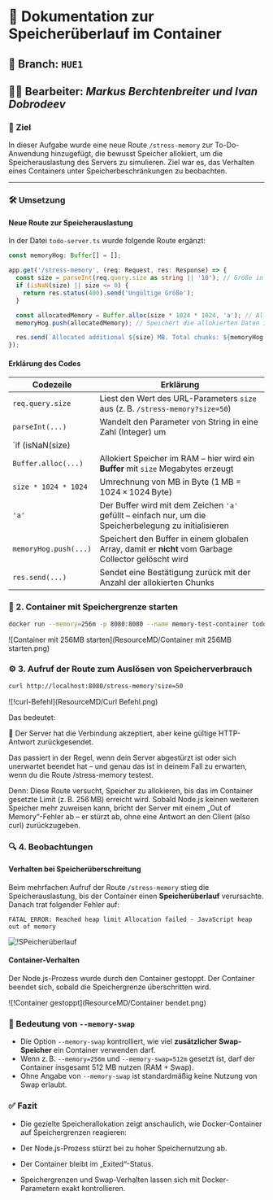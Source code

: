 # 📄 Dokumentation zur Speicherüberlauf im Container

## 🔀 Branch: `HUE1`

## 🧑‍💻 Bearbeiter: *Markus Berchtenbreiter und Ivan Dobrodeev*


### 📌 Ziel

In dieser Aufgabe wurde eine neue Route `/stress-memory` zur To-Do-Anwendung hinzugefügt, die bewusst Speicher allokiert, um die Speicherauslastung des Servers zu simulieren. Ziel war es, das Verhalten eines Containers unter Speicherbeschränkungen zu beobachten.

---

### 🛠️ Umsetzung

#### Neue Route zur Speicherauslastung

In der Datei `todo-server.ts` wurde folgende Route ergänzt:
```ts
const memoryHog: Buffer[] = [];

app.get('/stress-memory', (req: Request, res: Response) => {
  const size = parseInt(req.query.size as string || '10'); // Größe in MB
  if (isNaN(size) || size <= 0) {
    return res.status(400).send('Ungültige Größe');
  }

  const allocatedMemory = Buffer.alloc(size * 1024 * 1024, 'a'); // Allokiert "size" MB im RAM
  memoryHog.push(allocatedMemory); // Speichert die allokierten Daten in einem Array, damit sie nicht vom Garbage Collector gelöscht werden

  res.send(`Allocated additional ${size} MB. Total chunks: ${memoryHog.length}`);
});
```

#### Erklärung des Codes

| **Codezeile** | **Erklärung** |
|---------------|----------------|
| `req.query.size` | Liest den Wert des URL-Parameters `size` aus (z. B. `/stress-memory?size=50`) |
| `parseInt(...)` | Wandelt den Parameter von String in eine Zahl (Integer) um |
| `if (isNaN(size) || size <= 0)` | Überprüft, ob der Parameter gültig ist (z. B. kein Text oder negative Zahl) |
| `Buffer.alloc(...)` | Allokiert Speicher im RAM – hier wird ein **Buffer** mit `size` Megabytes erzeugt |
| `size * 1024 * 1024` | Umrechnung von MB in Byte (1 MB = 1024 × 1024 Byte) |
| `'a'` | Der Buffer wird mit dem Zeichen `'a'` gefüllt – einfach nur, um die Speicherbelegung zu initialisieren |
| `memoryHog.push(...)` | Speichert den Buffer in einem globalen Array, damit er **nicht** vom Garbage Collector gelöscht wird |
| `res.send(...)` | Sendet eine Bestätigung zurück mit der Anzahl der allokierten Chunks |

### 🐳 2. Container mit Speichergrenze starten

```bash
docker run --memory=256m -p 8080:8080 --name memory-test-container todo-app
```
![Container mit 256MB starten](ResourceMD/Container mit 256MB starten.png)

### ⚙️ 3. Aufruf der Route zum Auslösen von Speicherverbrauch

```bash
curl http://localhost:8080/stress-memory?size=50
```
![!curl-Befehl](ResourceMD/Curl Befehl.png)

Das bedeutet:

🛑 Der Server hat die Verbindung akzeptiert, aber keine gültige HTTP-Antwort zurückgesendet.

Das passiert in der Regel, wenn dein Server abgestürzt ist oder sich unerwartet beendet hat – und genau das ist in deinem Fall zu erwarten, wenn du die Route /stress-memory testest.

Denn: Diese Route versucht, Speicher zu allokieren, bis das im Container gesetzte Limit (z. B. 256 MB) erreicht wird. Sobald Node.js keinen weiteren Speicher mehr zuweisen kann, bricht der Server mit einem „Out of Memory“-Fehler ab – er stürzt ab, ohne eine Antwort an den Client (also curl) zurückzugeben.

### 🔍 4. Beobachtungen

#### Verhalten bei Speicherüberschreitung

Beim mehrfachen Aufruf der Route `/stress-memory` stieg die Speicherauslastung, bis der Container einen **Speicherüberlauf** verursachte. Danach trat folgender Fehler auf:

```
FATAL ERROR: Reached heap limit Allocation failed - JavaScript heap out of memory
```
![!SPeicherüberlauf](ResourceMD/SPeicherüberlauf.png)

#### Container-Verhalten

Der Node.js-Prozess wurde durch den Container gestoppt. Der Container beendet sich, sobald die Speichergrenze überschritten wird.

![!Container gestoppt](ResourceMD/Container bendet.png)

### 🧠 Bedeutung von `--memory-swap`

- Die Option `--memory-swap` kontrolliert, wie viel **zusätzlicher Swap-Speicher** ein Container verwenden darf.
- Wenn z. B. `--memory=256m` und `--memory-swap=512m` gesetzt ist, darf der Container insgesamt 512 MB nutzen (RAM + Swap).
- Ohne Angabe von `--memory-swap` ist standardmäßig keine Nutzung von Swap erlaubt.

### ✅ Fazit
- Die gezielte Speicherallokation zeigt anschaulich, wie Docker-Container auf Speichergrenzen reagieren:

- Der Node.js-Prozess stürzt bei zu hoher Speichernutzung ab.

- Der Container bleibt im „Exited“-Status.

- Speichergrenzen und Swap-Verhalten lassen sich mit Docker-Parametern exakt kontrollieren.
